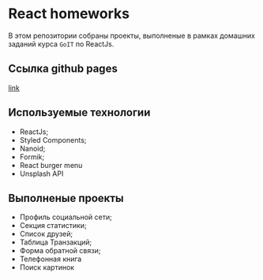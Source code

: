 # React homeworks

В этом репозитории собраны проекты, выполненые в рамках домашних заданий курса
`GoIT` по ReactJs.

## Ссылка github pages

[link](https://cherkasovaa.github.io/react-goit-homework/)

## Используемые технологии

- ReactJs;
- Styled Components;
- Nanoid;
- Formik;
- React burger menu
- Unsplash API

## Выполненые проекты

- Профиль социальной сети;
- Секция статистики;
- Список друзей;
- Таблица Транзакций;
- Форма обратной связи;
- Телефонная книга
- Поиск картинок
